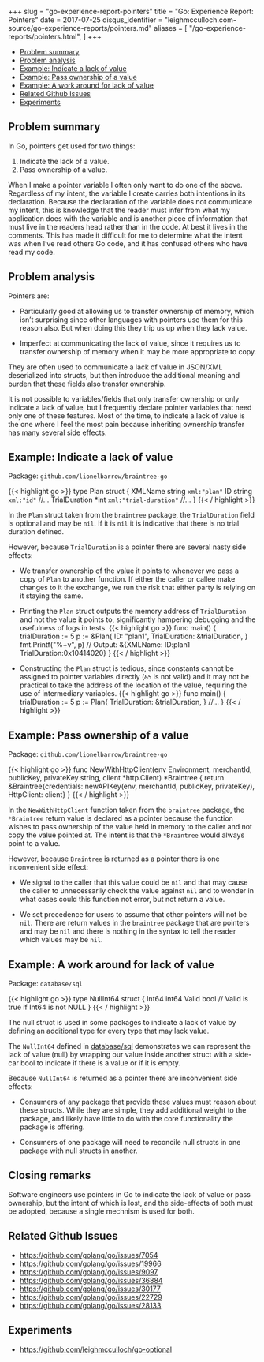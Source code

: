+++
slug = "go-experience-report-pointers"
title = "Go: Experience Report: Pointers"
date = 2017-07-25
disqus_identifier = "leighmcculloch.com-source/go-experience-reports/pointers.md"
aliases = [
  "/go-experience-reports/pointers.html",
]
+++

* [Problem summary](#problem-summary)
* [Problem analysis](#problem-analysis)
* [Example: Indicate a lack of value](#example-Indicate-a-lack-of-value)
* [Example: Pass ownership of a value](#example-pass-ownership-of-a-value)
* [Example: A work around for lack of value](#example-a-work-around-for-lack-of-value)
* [Related Github Issues](#related-github-issues)
* [Experiments](#experiments)

## Problem summary

In Go, pointers get used for two things:

1. Indicate the lack of a value.
2. Pass ownership of a value.

When I make a pointer variable I often only want to do one of the above. Regardless of my intent, the variable I create carries both intentions in its declaration. Because the declaration of the variable does not communicate my intent, this is knowledge that the reader must infer from what my application does with the variable and is another piece of information that must live in the readers head rather than in the code. At best it lives in the comments. This has made it difficult for me to determine what the intent was when I’ve read others Go code, and it has confused others who have read my code.

## Problem analysis

Pointers are:

- Particularly good at allowing us to transfer ownership of memory, which isn’t surprising since other languages with pointers use them for this reason also. But when doing this they trip us up when they lack value.

- Imperfect at communicating the lack of value, since it requires us to transfer ownership of memory when it may be more appropriate to copy.

They are often used to communicate a lack of value in JSON/XML deserialized into structs, but then introduce the additional meaning and burden that these fields also transfer ownership.

It is not possible to variables/fields that only transfer ownership or only indicate a lack of value, but I frequently declare pointer variables that need only one of these features. Most of the time, to indicate a lack of value is the one where I feel the most pain because inheriting ownership transfer has many several side effects.

## Example: Indicate a lack of value

Package: `github.com/lionelbarrow/braintree-go`

{{< highlight go >}}
type Plan struct {
	XMLName               string       `xml:"plan"`
	ID                    string       `xml:"id"`
	//...
	TrialDuration         *int         `xml:"trial-duration"`
	//...
}
{{< / highlight >}}

In the `Plan` struct taken from the `braintree` package, the `TrialDuration` field is optional and may be `nil`. If it is `nil` it is indicative that there is no trial duration defined.

However, because `TrialDuration` is a pointer there are several nasty side effects:

- We transfer ownership of the value it points to whenever we pass a copy of `Plan` to another function. If either the caller or callee make changes to it the exchange, we run the risk that either party is relying on it staying the same.

- Printing the `Plan` struct outputs the memory address of `TrialDuration` and not the value it points to, significantly hampering debugging and the usefulness of logs in tests.
{{< highlight go >}}
func main() {
	trialDuration := 5
	p := &Plan{
		ID: "plan1",
		TrialDuration: &trialDuration,
	}
	fmt.Printf("%+v", p)
	// Output: &{XMLName: ID:plan1 TrialDuration:0x10414020}
}
{{< / highlight >}}

- Constructing the `Plan` struct is tedious, since constants cannot be assigned to pointer variables directly (`&5` is not valid) and it may not be practical to take the address of the location of the value, requiring the use of intermediary variables.
{{< highlight go >}}
func main() {
	trialDuration := 5
	p := Plan{
		TrialDuration: &trialDuration,
	}
	//...
}
{{< / highlight >}}

## Example: Pass ownership of a value

Package: `github.com/lionelbarrow/braintree-go`

{{< highlight go >}}
func NewWithHttpClient(env Environment, merchantId, publicKey, privateKey string, client *http.Client) *Braintree {
	return &Braintree{credentials: newAPIKey(env, merchantId, publicKey, privateKey), HttpClient: client}
}
{{< / highlight >}}

In the `NewWithHttpClient` function taken from the `braintree` package, the `*Braintree` return value is declared as a pointer because the function wishes to pass ownership of the value held in memory to the caller and not copy the value pointed at. The intent is that the `*Braintree` would always point to a value.

However, because `Braintree` is returned as a pointer there is one inconvenient side effect:

- We signal to the caller that this value could be `nil` and that may cause the caller to unnecessarily check the value against `nil` and to wonder in what cases could this function not error, but not return a value.

- We set precedence for users to assume that other pointers will not be `nil`. There are return values in the `braintree` package that are pointers and may be `nil` and there is nothing in the syntax to tell the reader which values may be `nil`.

## Example: A work around for lack of value

Package: `database/sql`

{{< highlight go >}}
type NullInt64 struct {
	Int64 int64
	Valid bool // Valid is true if Int64 is not NULL
}
{{< / highlight >}}

The null struct is used in some packages to indicate a lack of value by defining an additional type for every type that may lack value.

The `NullInt64` defined in [database/sql](https://golang.org/pkg/database/sql/#NullInt64) demonstrates we can represent the lack of value (null) by wrapping our value inside another struct with a side-car bool to indicate if there is a value or if it is empty.

Because `NullInt64` is returned as a pointer there are inconvenient side effects:

- Consumers of any package that provide these values must reason about these structs. While they are simple, they add additional weight to the package, and likely have little to do with the core functionality the package is offering.

- Consumers of one package will need to reconcile null structs in one package with null structs in another.

## Closing remarks

Software engineers use pointers in Go to indicate the lack of value or pass ownership, but the intent of which is lost, and the side-effects of both must be adopted, because a single mechnism is used for both.

## Related Github Issues

- https://github.com/golang/go/issues/7054
- https://github.com/golang/go/issues/19966
- https://github.com/golang/go/issues/9097
- https://github.com/golang/go/issues/36884
- https://github.com/golang/go/issues/30177
- https://github.com/golang/go/issues/22729
- https://github.com/golang/go/issues/28133

## Experiments

- https://github.com/leighmcculloch/go-optional





